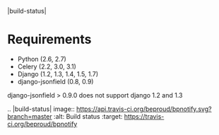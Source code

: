 |build-status|

# Requirements

* Python (2.6, 2.7)
* Celery (2.2, 3.0, 3.1)
* Django (1.2, 1.3, 1.4, 1.5, 1.7)
* django-jsonfield (0.8, 0.9)

django-jsonfield > 0.9.0 does not support django 1.2 and 1.3

.. |build-status| image:: https://api.travis-ci.org/beproud/bpnotify.svg?branch=master
    :alt: Build status
    :target: https://travis-ci.org/beproud/bpnotify
